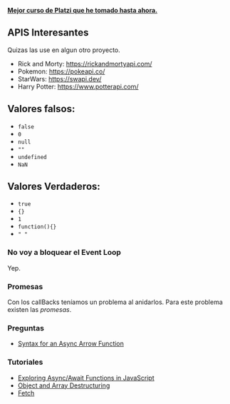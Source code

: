 <ins>**Mejor curso de Platzi que he tomado hasta ahora.**<ins>

## APIS Interesantes

Quizas las use en algun otro proyecto.

- Rick and Morty: https://rickandmortyapi.com/
- Pokemon: https://pokeapi.co/
- StarWars: https://swapi.dev/
- Harry Potter: https://www.potterapi.com/

## Valores falsos:

- `false`
- `0`
- `null`
- `""`
- `undefined`
- `NaN`

## Valores Verdaderos:

- `true`
- `{}`
- `1`
- `function(){}`
- `" "`

### No voy a bloquear el Event Loop

Yep.

### Promesas

Con los callBacks teníamos un problema al anidarlos.
Para este problema existen las _promesas_.

### Preguntas

- [Syntax for an Async Arrow Function](https://stackoverflow.com/questions/42964102/syntax-for-an-async-arrow-function)

### Tutoriales

- [Exploring Async/Await Functions in JavaScript](https://www.digitalocean.com/community/tutorials/js-async-functions)
- [Object and Array Destructuring](https://www.digitalocean.com/community/tutorials/js-object-array-destructuring-es2015)
- [Fetch](https://www.digitalocean.com/community/tutorials/js-fetch-api#fetch--asyncawait)
